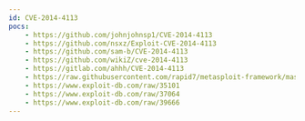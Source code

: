 ```yaml
---
id: CVE-2014-4113
pocs:
    - https://github.com/johnjohnsp1/CVE-2014-4113
    - https://github.com/nsxz/Exploit-CVE-2014-4113
    - https://github.com/sam-b/CVE-2014-4113
    - https://github.com/wikiZ/cve-2014-4113
    - https://gitlab.com/ahhh/CVE-2014-4113
    - https://raw.githubusercontent.com/rapid7/metasploit-framework/master/modules/exploits/windows/local/ms14_058_track_popup_menu.rb
    - https://www.exploit-db.com/raw/35101
    - https://www.exploit-db.com/raw/37064
    - https://www.exploit-db.com/raw/39666
---
```

